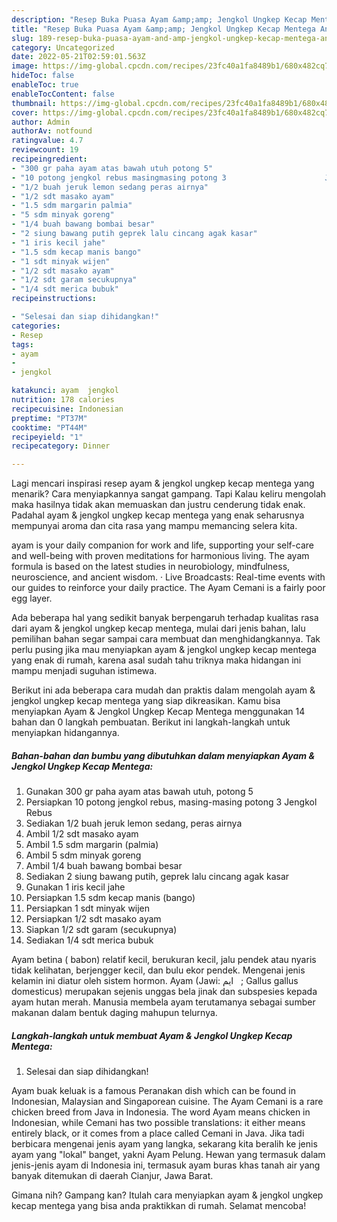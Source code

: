 ```yaml
---
description: "Resep Buka Puasa Ayam &amp;amp; Jengkol Ungkep Kecap Mentega Anti Gagal"
title: "Resep Buka Puasa Ayam &amp;amp; Jengkol Ungkep Kecap Mentega Anti Gagal"
slug: 189-resep-buka-puasa-ayam-and-amp-jengkol-ungkep-kecap-mentega-anti-gagal
category: Uncategorized
date: 2022-05-21T02:59:01.563Z
image: https://img-global.cpcdn.com/recipes/23fc40a1fa8489b1/680x482cq70/ayam-jengkol-ungkep-kecap-mentega-foto-resep-utama.jpg
hideToc: false
enableToc: true
enableTocContent: false
thumbnail: https://img-global.cpcdn.com/recipes/23fc40a1fa8489b1/680x482cq70/ayam-jengkol-ungkep-kecap-mentega-foto-resep-utama.jpg
cover: https://img-global.cpcdn.com/recipes/23fc40a1fa8489b1/680x482cq70/ayam-jengkol-ungkep-kecap-mentega-foto-resep-utama.jpg
author: Admin
authorAv: notfound
ratingvalue: 4.7
reviewcount: 19
recipeingredient:
- "300 gr paha ayam atas bawah utuh potong 5"
- "10 potong jengkol rebus masingmasing potong 3                      Jengkol Rebus"
- "1/2 buah jeruk lemon sedang peras airnya"
- "1/2 sdt masako ayam"
- "1.5 sdm margarin palmia"
- "5 sdm minyak goreng"
- "1/4 buah bawang bombai besar"
- "2 siung bawang putih geprek lalu cincang agak kasar"
- "1 iris kecil jahe"
- "1.5 sdm kecap manis bango"
- "1 sdt minyak wijen"
- "1/2 sdt masako ayam"
- "1/2 sdt garam secukupnya"
- "1/4 sdt merica bubuk"
recipeinstructions:

- "Selesai dan siap dihidangkan!"
categories:
- Resep
tags:
- ayam
- 
- jengkol

katakunci: ayam  jengkol 
nutrition: 178 calories
recipecuisine: Indonesian
preptime: "PT37M"
cooktime: "PT44M"
recipeyield: "1"
recipecategory: Dinner

---
```



Lagi mencari inspirasi resep ayam &amp; jengkol ungkep kecap mentega yang menarik? Cara menyiapkannya sangat gampang. Tapi Kalau keliru mengolah maka hasilnya tidak akan memuaskan dan justru cenderung tidak enak. Padahal ayam &amp; jengkol ungkep kecap mentega yang enak seharusnya mempunyai aroma dan cita rasa yang mampu memancing selera kita.


ayam is your daily companion for work and life, supporting your self-care and well-being with proven meditations for harmonious living. The ayam formula is based on the latest studies in neurobiology, mindfulness, neuroscience, and ancient wisdom. · Live Broadcasts: Real-time events with our guides to reinforce your daily practice. The Ayam Cemani is a fairly poor egg layer.

Ada beberapa hal yang sedikit banyak berpengaruh terhadap kualitas rasa dari ayam &amp; jengkol ungkep kecap mentega, mulai dari jenis bahan, lalu pemilihan bahan segar sampai cara membuat dan menghidangkannya. Tak perlu pusing jika mau menyiapkan ayam &amp; jengkol ungkep kecap mentega yang enak di rumah, karena asal sudah tahu triknya maka hidangan ini mampu menjadi suguhan istimewa.


Berikut ini ada beberapa cara mudah dan praktis dalam mengolah ayam &amp; jengkol ungkep kecap mentega yang siap dikreasikan. Kamu bisa menyiapkan Ayam &amp; Jengkol Ungkep Kecap Mentega menggunakan 14 bahan dan 0 langkah pembuatan. Berikut ini langkah-langkah untuk menyiapkan hidangannya.

<!--inarticleads1-->

##### Bahan-bahan dan bumbu yang dibutuhkan dalam menyiapkan Ayam &amp; Jengkol Ungkep Kecap Mentega:

1. Gunakan 300 gr paha ayam atas bawah utuh, potong 5
1. Persiapkan 10 potong jengkol rebus, masing-masing potong 3                      Jengkol Rebus
1. Sediakan 1/2 buah jeruk lemon sedang, peras airnya
1. Ambil 1/2 sdt masako ayam
1. Ambil 1.5 sdm margarin (palmia)
1. Ambil 5 sdm minyak goreng
1. Ambil 1/4 buah bawang bombai besar
1. Sediakan 2 siung bawang putih, geprek lalu cincang agak kasar
1. Gunakan 1 iris kecil jahe
1. Persiapkan 1.5 sdm kecap manis (bango)
1. Persiapkan 1 sdt minyak wijen
1. Persiapkan 1/2 sdt masako ayam
1. Siapkan 1/2 sdt garam (secukupnya)
1. Sediakan 1/4 sdt merica bubuk


Ayam betina ( babon) relatif kecil, berukuran kecil, jalu pendek atau nyaris tidak kelihatan, berjengger kecil, dan bulu ekor pendek. Mengenai jenis kelamin ini diatur oleh sistem hormon. Ayam (Jawi: ‏ ايم ‎ ‎; Gallus gallus domesticus) merupakan sejenis unggas bela jinak dan subspesies kepada ayam hutan merah. Manusia membela ayam terutamanya sebagai sumber makanan dalam bentuk daging mahupun telurnya. 

<!--inarticleads2-->

##### Langkah-langkah untuk membuat Ayam &amp; Jengkol Ungkep Kecap Mentega:


1. Selesai dan siap dihidangkan!

Ayam buak keluak is a famous Peranakan dish which can be found in Indonesian, Malaysian and Singaporean cuisine. The Ayam Cemani is a rare chicken breed from Java in Indonesia. The word Ayam means chicken in Indonesian, while Cemani has two possible translations: it either means entirely black, or it comes from a place called Cemani in Java. Jika tadi berbicara mengenai jenis ayam yang langka, sekarang kita beralih ke jenis ayam yang &#34;lokal&#34; banget, yakni Ayam Pelung. Hewan yang termasuk dalam jenis-jenis ayam di Indonesia ini, termasuk ayam buras khas tanah air yang banyak ditemukan di daerah Cianjur, Jawa Barat. 

Gimana nih? Gampang kan? Itulah cara menyiapkan ayam &amp; jengkol ungkep kecap mentega yang bisa anda praktikkan di rumah. Selamat mencoba!
